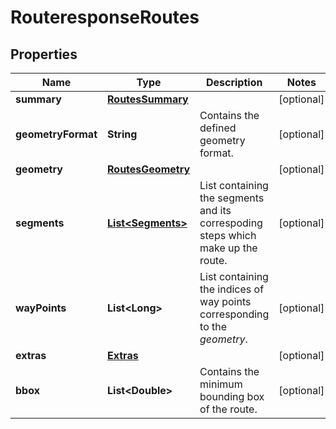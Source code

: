 
# RouteresponseRoutes

## Properties
Name | Type | Description | Notes
------------ | ------------- | ------------- | -------------
**summary** | [**RoutesSummary**](RoutesSummary.md) |  |  [optional]
**geometryFormat** | **String** | Contains the defined geometry format. |  [optional]
**geometry** | [**RoutesGeometry**](RoutesGeometry.md) |  |  [optional]
**segments** | [**List&lt;Segments&gt;**](Segments.md) | List containing the segments and its correspoding steps which make up the route. |  [optional]
**wayPoints** | **List&lt;Long&gt;** | List containing the indices of way points corresponding to the *geometry*. |  [optional]
**extras** | [**Extras**](Extras.md) |  |  [optional]
**bbox** | **List&lt;Double&gt;** | Contains the minimum bounding box of the route. |  [optional]



